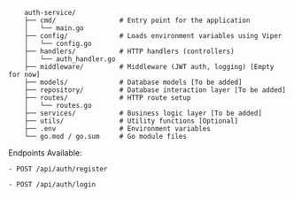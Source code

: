 

        auth-service/
        ├── cmd/                # Entry point for the application
        │   └── main.go
        ├── config/             # Loads environment variables using Viper
        │   └── config.go
        ├── handlers/           # HTTP handlers (controllers)
        │   └── auth_handler.go
        ├── middleware/         # Middleware (JWT auth, logging) [Empty for now]
        ├── models/             # Database models [To be added]
        ├── repository/         # Database interaction layer [To be added]
        ├── routes/             # HTTP route setup
        │   └── routes.go
        ├── services/           # Business logic layer [To be added]
        ├── utils/              # Utility functions [Optional]
        ├── .env                # Environment variables
        └── go.mod / go.sum     # Go module files


Endpoints Available:

    - POST /api/auth/register

    - POST /api/auth/login